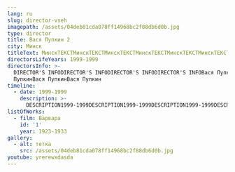 ```yaml
---
lang: ru
slug: director-vseh
imagepath: /assets/04deb81cda078ff14968bc2f88db6d0b.jpg
type: director
title: Вася Пупкин 2
city: Минск
titleText: МинскТЕКСТМинскТЕКСТМинскТЕКСТМинскТЕКСТМинскТЕКСТМинскТЕКСТМинскТЕКСТ
directorsLifeYears: 1999-1999
directorsInfo: >-
  DIRECTOR'S INFODIRECTOR'S INFODIRECTOR'S INFODIRECTOR'S INFOВася ПупкинВася
  ПупкинВася ПупкинВася Пупкин
timeline:
  - date: 1999-1999
    description: >-
      DESCRIPTION1999-1999DESCRIPTION1999-1999DESCRIPTION1999-1999DESCRIPTION1999-1999DESCRIPTION1999-1999DESCRIPTION1999-1999DESCRIPTION1999-1999DESCRIPTION1999-1999DESCRIPTION1999-1999
listOfWorks:
  - film: Варвара
    id: '1'
    year: 1923-1933
gallery:
  - alt: тетка
    src: /assets/04deb81cda078ff14968bc2f88db6d0b.jpg
youtube: yrerewxdasda
---
```



